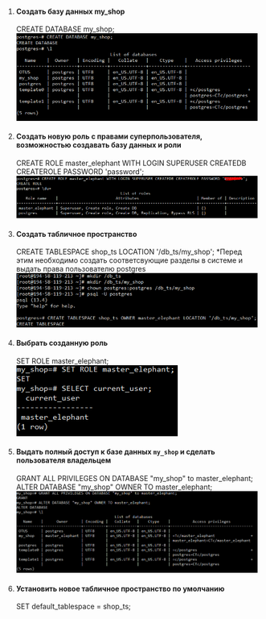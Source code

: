 1. #### Создать базу данных my_shop
    CREATE DATABASE my_shop;
    ![](https://github.com/nikerov-kirill/OtusDB_2021/blob/master/DDL%20%D1%81%D0%BA%D1%80%D0%B8%D0%BF%D1%82%D1%8B%20%D0%B4%D0%BB%D1%8F%20postgres/createDB.png)
2. #### Создать новую роль с правами суперпользователя, возможностью создавать базу данных и роли
    CREATE ROLE master_elephant WITH LOGIN SUPERUSER CREATEDB CREATEROLE PASSWORD 'password';
    ![](https://github.com/nikerov-kirill/OtusDB_2021/blob/master/DDL%20%D1%81%D0%BA%D1%80%D0%B8%D0%BF%D1%82%D1%8B%20%D0%B4%D0%BB%D1%8F%20postgres/createRole.png)
3. #### Создать табличное пространство
    CREATE TABLESPACE shop_ts LOCATION '/db_ts/my_shop';
    *Перед этим необходимо создать соответсвующие разделы в системе и выдать права пользователю postgres
    ![](https://github.com/nikerov-kirill/OtusDB_2021/blob/master/DDL%20%D1%81%D0%BA%D1%80%D0%B8%D0%BF%D1%82%D1%8B%20%D0%B4%D0%BB%D1%8F%20postgres/createTS.png)
5. #### Выбрать созданную роль
    SET ROLE master_elephant;  
    ![](https://github.com/nikerov-kirill/OtusDB_2021/blob/master/DDL%20%D1%81%D0%BA%D1%80%D0%B8%D0%BF%D1%82%D1%8B%20%D0%B4%D0%BB%D1%8F%20postgres/currentUser.png)
5. #### Выдать полный доступ к базе данных `my_shop` и сделать пользователя владельцем
    GRANT ALL PRIVILEGES ON DATABASE "my_shop" to master_elephant;  
    ALTER DATABASE "my_shop" OWNER TO master_elephant;  
    ![](https://github.com/nikerov-kirill/OtusDB_2021/blob/master/DDL%20%D1%81%D0%BA%D1%80%D0%B8%D0%BF%D1%82%D1%8B%20%D0%B4%D0%BB%D1%8F%20postgres/newOwner.png)
6. #### Установить новое табличное пространство по умолчанию
    SET default_tablespace = shop_ts;
